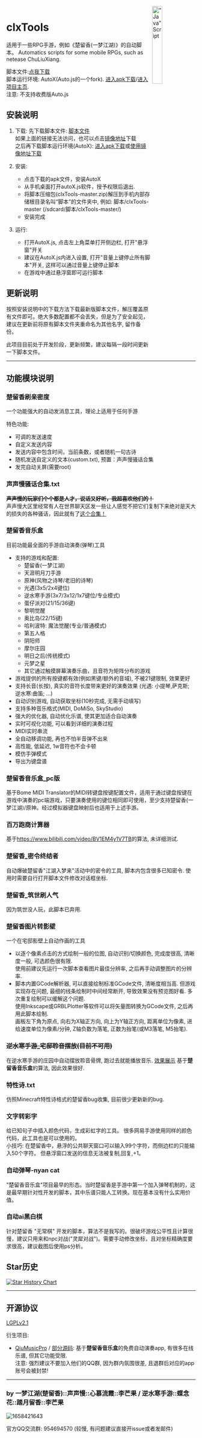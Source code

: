 <img align="right" width="23%" src="https://github.com/happyme531/clxTools/assets/20812356/1706f681-a66a-44a8-b09f-83362c1df2f8" alt='"Java"Script'>

# clxTools

适用于一些RPG手游，例如《楚留香(一梦江湖)》的自动脚本。 Automatics scripts for some mobile RPGs, such as netease ChuLiuXiang.

脚本文件:[点我下载](https://github.com/happyme531/clxTools/archive/master.zip)  
脚本运行环境: AutoX(Auto.js的一个fork). [进入apk下载](https://github.com/kkevsekk1/AutoX/releases)/[进入项目主页](https://github.com/kkevsekk1/AutoX).  
注意: 不支持收费版Auto.js  

## 安装说明

1. 下载:
  先下载脚本文件: [脚本文件](https://github.com/happyme531/clxTools/archive/master.zip)  
  如果上面的链接无法访问，也可以点击[镜像地址](https://gh.api.99988866.xyz/https://github.com/happyme531/clxTools/archive/master.zip)下载  
  之后再下载脚本运行环境(AutoX): [进入apk下载](https://github.com/kkevsekk1/AutoX/releases)或[使用镜像地址下载](http://autoxoss.autoxjs.com/autoxjs/6.4.3/app-v6-arm64-v8a-release-unsigned-signed.apk)

2. 安装:  
     - 点击下载的apk文件，安装AutoX
     - 从手机桌面打开autoX.js软件，授予权限后退出.  
     - 将脚本压缩包(clxTools-master.zip)解压到手机内部存储根目录名叫“脚本”的文件夹中, 例如: 脚本/clxTools-master (/sdcard/脚本/clxTools-master/)
     - 安装完成

3. 运行:
     - 打开AutoX.js, 点击左上角菜单打开侧边栏, 打开"悬浮窗"开关
     - 建议在AutoX.js内进入设置, 打开"音量上键停止所有脚本"开关, 这样可以通过音量上键停止脚本
     - 在游戏中通过悬浮窗即可运行脚本

## 更新说明

按照安装说明中的下载方法下载最新版脚本文件，解压覆盖原有文件即可。绝大多数配置都不会丢失，但是为了安全起见，建议在更新前将原有脚本文件夹重命名为其他名字, 留作备份。

此项目目前处于开发阶段，更新频繁，建议每隔一段时间更新一下脚本文件。

------

## 功能模块说明

### 楚留香刷亲密度

一个功能强大的自动发消息工具，理论上适用于任何手游  

特色功能:  

+ 可调的发送速度  
+ 自定义发送内容  
+ 发送内容中包含时间，当前条数，或者随机一句古诗  
+ 随机发送自定义的文本(custom.txt), 预置：声声慢骚话合集  
+ 发完自动关屏(需要root)  

### 声声慢骚话合集.txt

~~**声声慢的玩家们个个都是人才，说话又好听，我超喜欢他们的！**~~  
声声慢大区里经常有人在世界聊天区发一些让人感觉不把它们复制下来绝对是天大的损失的各种骚话，因此就有了[这个合集！](https://github.com/happyme531/clxTools/blob/master/%E6%A5%9A%E7%95%99%E9%A6%99%E5%88%B7%E4%BA%B2%E5%AF%86%E5%BA%A6/custom.txt)

### 楚留香音乐盒

目前功能最全面的手游自动演奏(弹琴)工具

+ 支持的游戏和配置:  
  - 楚留香(一梦江湖)
  - 天涯明月刀手游
  - 原神(风物之诗琴/老旧的诗琴)
  - 光遇(3x5/2x4键位)
  - 逆水寒手游(3x7/3x12/1x7键位/专业模式)
  - 蛋仔派对(21/15/36键)
  - 黎明觉醒
  - 奥比岛(22/15键)
  - 哈利波特: 魔法觉醒(专业/普通模式)
  - 第五人格
  - 阴阳师
  - 摩尔庄园
  - 明日之后(传统模式)
  - 元梦之星
  - 其它通过触摸屏幕演奏乐曲，且音符为矩阵分布的游戏
+ 游戏提供的所有按键都有效(例如黑键/额外的音域), 不被21键限制, 效果更好
+ 支持长音(长按), 真实的音符长度带来更好的演奏效果 (光遇: 小提琴,萨克斯; 逆水寒:曲笛; ...)
+ 自动识别游戏, 自动获取坐标(10秒完成, 无需手动填写)
+ 支持多种音乐格式(MIDI, DoMiSo, SkyStudio)
+ 强大的优化器, 自动优化乐谱, 使其更加适合自动演奏
+ 实时可视化功能, 可以看到详细的演奏过程
+ MIDI实时串流
+ 全自动移调功能, 再也不怕半音弹不出来
+ 高性能, 低延迟, 1w音符也不会卡顿
+ 模仿手弹模式
+ 导出为键盘谱

<!-- [查看详情](https://github.com/happyme531/clxTools/blob/master/%E6%A5%9A%E7%95%99%E9%A6%99%E9%9F%B3%E4%B9%90%E7%9B%92/README.md)   -->

### 楚留香音乐盒_pc版  

基于Bome MIDI Translator的MIDI转键盘按键配置文件，适用于通过键盘按键在游戏中演奏的pc端游戏，只要演奏使用的键位相同即可使用，至少支持楚留香(一梦江湖)/原神。经过模拟器键盘映射后也适用于上述手游。  

### 百万跑商计算器  

基于<https://www.bilibili.com/video/BV1EM4y1V7TB>的算法, 未详细测试.  

### 楚留香_密令终结者  

自动爆破楚留香"江湖入梦来"活动中的密令的工具, 脚本内包含很多已知密令. 使用时需要自行打开脚本文件修改对话框坐标.  

### 楚留香_筑世刷人气  

因为筑世没人玩，此脚本已弃用.  

### 楚留香图片转影壁  

一个在宅邸影壁上自动作画的工具

+ 以逐个像素点击的方式绘制一般的位图, 自动识别/切换颜色, 完成度很高, 清晰度一般, 可选颜色很有限.  
  使用前建议先运行一次脚本查看图片最佳分辨率, 之后再手动调整图片的分辨率.  
+ 脚本内置GCode解析器, 可以直接绘制标准GCode文件, 清晰度相当高. 但游戏实现存在问题, 最细的线条绘制时中间经常断开, 导致效果没有预览图好看. 多次重复绘制可以缓解这个问题.  
  使用Inkscape或GRBLPlotter等软件可以将矢量图转换为GCode文件, 之后再用此脚本绘制.  
  画板左下角为原点, 向右为X轴正方向, 向上为Y轴正方向, 距离单位为像素, 进给速度单位为像素/分钟, Z轴负数为落笔, 正数为抬笔(或M3落笔, M5抬笔).  

### ~~逆水寒手游_宅邸聆音摆放(目前不可用)~~

在逆水寒手游的庄园中自动摆放聆音骨牌, 跑过去就能播放音乐. [效果展示](https://www.bilibili.com/video/BV11j411o7Az)
基于**楚留香音乐盒**的算法, 因此效果很好.

### 特性诗.txt

仿照Minecraft特性诗格式的楚留香bug收集, 目前很少更新新的bug.  

### 文字转彩字  

给已知句子中插入颜色代码，生成彩虹字的工具。 很多网易手游使用同样的颜色代码，此工具也是可以使用的。  
小技巧: 在楚留香中，悬浮的公共聊天窗口可以输入99个字符，而侧边栏的只能输入50个字符。 但悬浮窗口发送的信息无法被复制,回复,+1。  

### 自动弹琴-nyan cat

"楚留香音乐盒"项目最早的形态。当时楚留香是手游中第一个加入弹琴机制的，这是最早期针对性开发的脚本，其中乐谱只能人工转换。现在基本没有什么实用价值。  

### 自动ai黑白棋

针对楚留香 "无常棋" 开发的脚本，算法不是我写的。很破坏游戏公平性且计算很慢，建议只用来和npc对战("灵犀对战")。需要手动修改坐标，且对坐标精确度要求很高，建议截图后使用ps分析。  

## Star历史

[![Star History Chart](https://api.star-history.com/svg?repos=happyme531/clxTools&type=Date)](https://star-history.com/#happyme531/clxTools&Date)

--------

## 开源协议

[LGPLv2.1](https://www.gnu.org/licenses/old-licenses/lgpl-2.1.en.html)

衍生项目:

- [QiuMusicPro](https://qiu.zhilill.com/code/a729e3167514f8d2235e4a565c47d472) / [部分源码](https://github.com/CencYun/QiuMusicPro): 基于**楚留香音乐盒**的免费自动演奏app, 有很多在线乐谱, 但其它功能受限.  
  注意: 强烈建议不要加入他们的QQ群, 因为群内氛围很差, 且退群后对应的app账号会被封禁!  

--------  

### by 一梦江湖(楚留香)::声声慢::心慕流霞::李芒果 / 逆水寒手游::蝶念花::踏月留香::李芒果

![1658421643](https://user-images.githubusercontent.com/20812356/180462109-b9971abc-ad18-4e2e-9284-fdbf1856a8e3.jpg)

官方QQ交流群: 954694570 (较慢, 有问题建议直接开issue或者发邮件)  

